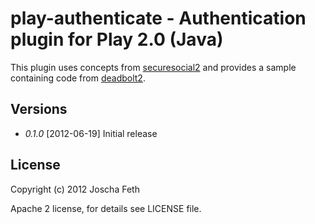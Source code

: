 # play-authenticate - Authentication plugin for Play 2.0 (Java)

This plugin uses concepts from [securesocial2][] and provides a sample containing code from [deadbolt2][].

## Versions

* *0.1.0* [2012-06-19] Initial release

## License

Copyright (c) 2012 Joscha Feth

Apache 2 license, for details see LICENSE file.


[securesocial2]: https://github.com/jaliss/securesocial
[deadbolt2]: https://github.com/schaloner/deadbolt-2